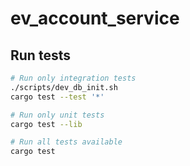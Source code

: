 # ev_account_service

## Run tests
```bash
# Run only integration tests
./scripts/dev_db_init.sh
cargo test --test '*'

# Run only unit tests
cargo test --lib

# Run all tests available
cargo test
```